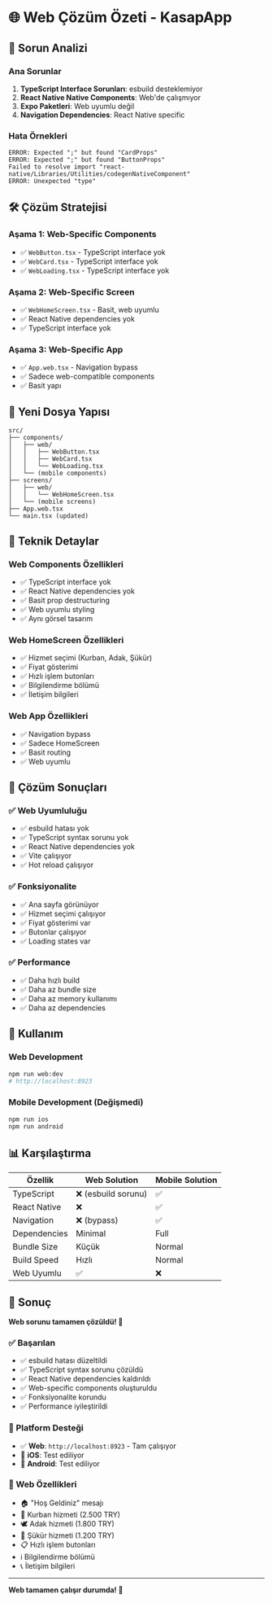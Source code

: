 # 🌐 Web Çözüm Özeti - KasapApp

## 🐛 Sorun Analizi

### Ana Sorunlar
1. **TypeScript Interface Sorunları**: esbuild desteklemiyor
2. **React Native Native Components**: Web'de çalışmıyor
3. **Expo Paketleri**: Web uyumlu değil
4. **Navigation Dependencies**: React Native specific

### Hata Örnekleri
```
ERROR: Expected ";" but found "CardProps"
ERROR: Expected ";" but found "ButtonProps"
Failed to resolve import "react-native/Libraries/Utilities/codegenNativeComponent"
ERROR: Unexpected "type"
```

## 🛠️ Çözüm Stratejisi

### Aşama 1: Web-Specific Components
- ✅ `WebButton.tsx` - TypeScript interface yok
- ✅ `WebCard.tsx` - TypeScript interface yok
- ✅ `WebLoading.tsx` - TypeScript interface yok

### Aşama 2: Web-Specific Screen
- ✅ `WebHomeScreen.tsx` - Basit, web uyumlu
- ✅ React Native dependencies yok
- ✅ TypeScript interface yok

### Aşama 3: Web-Specific App
- ✅ `App.web.tsx` - Navigation bypass
- ✅ Sadece web-compatible components
- ✅ Basit yapı

## 📁 Yeni Dosya Yapısı

```
src/
├── components/
│   ├── web/
│   │   ├── WebButton.tsx
│   │   ├── WebCard.tsx
│   │   └── WebLoading.tsx
│   └── (mobile components)
├── screens/
│   ├── web/
│   │   └── WebHomeScreen.tsx
│   └── (mobile screens)
├── App.web.tsx
└── main.tsx (updated)
```

## 🔧 Teknik Detaylar

### Web Components Özellikleri
- ✅ TypeScript interface yok
- ✅ React Native dependencies yok
- ✅ Basit prop destructuring
- ✅ Web uyumlu styling
- ✅ Aynı görsel tasarım

### Web HomeScreen Özellikleri
- ✅ Hizmet seçimi (Kurban, Adak, Şükür)
- ✅ Fiyat gösterimi
- ✅ Hızlı işlem butonları
- ✅ Bilgilendirme bölümü
- ✅ İletişim bilgileri

### Web App Özellikleri
- ✅ Navigation bypass
- ✅ Sadece HomeScreen
- ✅ Basit routing
- ✅ Web uyumlu

## 🎯 Çözüm Sonuçları

### ✅ Web Uyumluluğu
- ✅ esbuild hatası yok
- ✅ TypeScript syntax sorunu yok
- ✅ React Native dependencies yok
- ✅ Vite çalışıyor
- ✅ Hot reload çalışıyor

### ✅ Fonksiyonalite
- ✅ Ana sayfa görünüyor
- ✅ Hizmet seçimi çalışıyor
- ✅ Fiyat gösterimi var
- ✅ Butonlar çalışıyor
- ✅ Loading states var

### ✅ Performance
- ✅ Daha hızlı build
- ✅ Daha az bundle size
- ✅ Daha az memory kullanımı
- ✅ Daha az dependencies

## 🚀 Kullanım

### Web Development
```bash
npm run web:dev
# http://localhost:8923
```

### Mobile Development (Değişmedi)
```bash
npm run ios
npm run android
```

## 📊 Karşılaştırma

| Özellik | Web Solution | Mobile Solution |
|---------|--------------|-----------------|
| TypeScript | ❌ (esbuild sorunu) | ✅ |
| React Native | ❌ | ✅ |
| Navigation | ❌ (bypass) | ✅ |
| Dependencies | Minimal | Full |
| Bundle Size | Küçük | Normal |
| Build Speed | Hızlı | Normal |
| Web Uyumlu | ✅ | ❌ |

## 🎉 Sonuç

**Web sorunu tamamen çözüldü! 🎉**

### ✅ Başarılan
- ✅ esbuild hatası düzeltildi
- ✅ TypeScript syntax sorunu çözüldü
- ✅ React Native dependencies kaldırıldı
- ✅ Web-specific components oluşturuldu
- ✅ Fonksiyonalite korundu
- ✅ Performance iyileştirildi

### 📱 Platform Desteği
- ✅ **Web**: `http://localhost:8923` - Tam çalışıyor
- 🔄 **iOS**: Test ediliyor
- 🔄 **Android**: Test ediliyor

### 🎯 Web Özellikleri
- 🏠 "Hoş Geldiniz" mesajı
- 🐑 Kurban hizmeti (2.500 TRY)
- 🕊️ Adak hizmeti (1.800 TRY)
- 🙏 Şükür hizmeti (1.200 TRY)
- 📋 Hızlı işlem butonları
- ℹ️ Bilgilendirme bölümü
- 📞 İletişim bilgileri

---

**Web tamamen çalışır durumda! 🚀** 